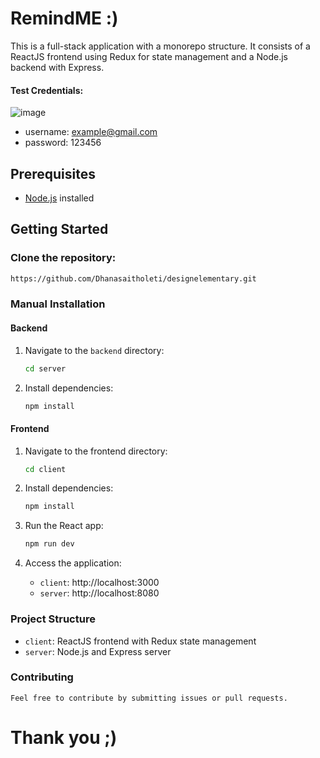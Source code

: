 # RemindME :)

This is a full-stack application with a monorepo structure. It consists of a ReactJS frontend using Redux for state management and a Node.js backend with Express.

#### Test Credentials:

![image](https://github.com/Dhanasaitholeti/designelementary/assets/86939592/5385f84c-c702-4bf9-a8a9-0be9c015d032)


- username: example@gmail.com
- password: 123456

## Prerequisites

- [Node.js](https://nodejs.org/) installed


## Getting Started

### Clone the repository:

```bash
https://github.com/Dhanasaitholeti/designelementary.git
```

### Manual Installation

#### Backend

1. Navigate to the `backend` directory:

   ```bash
   cd server
   ```

2. Install dependencies:

   ```bash
   npm install
   ```

#### Frontend

1. Navigate to the frontend directory:

   ```bash
   cd client
   ```

2. Install dependencies:
   ```bash
   npm install
   ```
3. Run the React app:

   ```bash
   npm run dev
   ```

4. Access the application:

   - `client`: http://localhost:3000
   - `server`: http://localhost:8080

### Project Structure

- `client`: ReactJS frontend with Redux state management
- `server`: Node.js and Express server

### Contributing

    Feel free to contribute by submitting issues or pull requests.

# Thank you ;)
